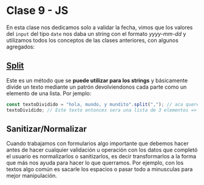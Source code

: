 # Clase 9 - JS

En esta clase nos dedicamos solo a validar la fecha, vimos que los valores del `input` del tipo `date` nos daba un string con el formato *yyyy-mm-dd* y utilizamos todos los conceptos de las clases anteriores, con algunos agregados:

## [Split](https://developer.mozilla.org/en-US/docs/Web/JavaScript/Reference/Global_Objects/String/split)
Este es un método que se **puede utilizar para los strings** y básicamente divide un texto mediante un patrón devolviendonos cada parte como un elemento de una lista. Por jemplo:
```javascript
const textoDividido = "hola, mundo, y mundito".split(","); // aca queremos dividir el texto por las comas
textoDividido; // Este texto entonces sera una lista de 3 elementos => ["hola", " mundo", " y mundito"] , notar que las comas no se incluyen pero si los espacios.
```

## Sanitizar/Normalizar
Cuando trabajamos con formularios algo importante que debemos hacer antes de hacer cualquier validación u operación con los datos que completó el usuario es normalizarlos o sanitizarlos, es decir transformarlos a la forma que más nos ayuda para hacer lo que querramos. Por ejemplo, con los textos algo común es sacarle los espacios o pasar todo a minusculas para mejor manipulación.